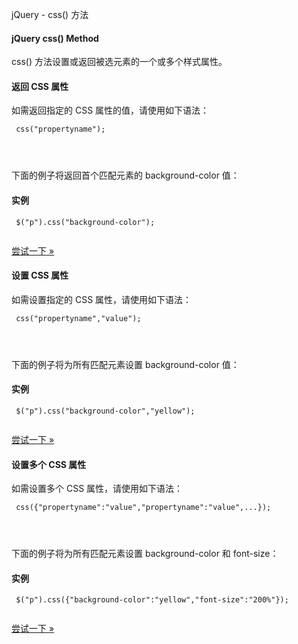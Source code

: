  jQuery - css() 方法  

#### jQuery css() Method

 css() 方法设置或返回被选元素的一个或多个样式属性。

 

#### 返回 CSS 属性

 如需返回指定的 CSS 属性的值，请使用如下语法：

 
```
 css("propertyname");




```
 下面的例子将返回首个匹配元素的 background-color 值：

  
#### 实例

 
```
 $("p").css("background-color"); 


```
 

[尝试一下 »](http://www.w3cschool.cc/try/try.php?filename=tryjquery_css_getcolor) 

 



#### 设置 CSS 属性

 如需设置指定的 CSS 属性，请使用如下语法：

 
```
 css("propertyname","value");




```
 下面的例子将为所有匹配元素设置 background-color 值：

  
#### 实例

 
```
 $("p").css("background-color","yellow"); 


```
 

[尝试一下 »](http://www.w3cschool.cc/try/try.php?filename=tryjquery_css_setcolor) 

 



#### 设置多个 CSS 属性

 如需设置多个 CSS 属性，请使用如下语法：

 
```
 css({"propertyname":"value","propertyname":"value",...});




```
 下面的例子将为所有匹配元素设置 background-color 和 font-size：

  
#### 实例

 
```
 $("p").css({"background-color":"yellow","font-size":"200%"}); 


```
 

[尝试一下 »](http://www.w3cschool.cc/try/try.php?filename=tryjquery_css_set_multiple) 

 

